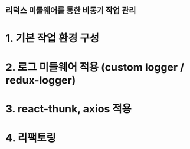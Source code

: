 ## 리덕스 미둘웨어를 통한 비동기 작업 관리

# 1. 기본 작업 환경 구성

# 2. 로그 미들웨어 적용 (custom logger / redux-logger)

# 3. react-thunk, axios 적용

# 4. 리팩토링